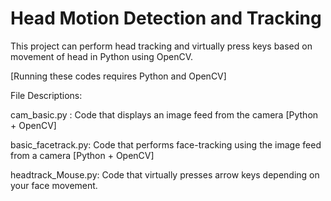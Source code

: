 Head Motion Detection and Tracking
=============

This project can perform head tracking and virtually press keys based on movement of head in Python using OpenCV.

[Running these codes requires Python and OpenCV]

File Descriptions:

cam_basic.py : Code that displays an image feed from the camera [Python + OpenCV]

basic_facetrack.py: Code that performs face-tracking using the image feed from a camera [Python + OpenCV]

headtrack_Mouse.py: Code that virtually presses arrow keys depending on your face movement.
